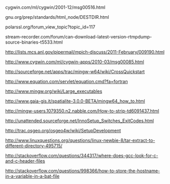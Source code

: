 cygwin.com/ml/cygwin/2001-12/msg00516.html

gnu.org/prep/standards/html_node/DESTDIR.html

polarssl.org/forum_view_topic?topic_id=117

stream-recorder.com/forum/can-download-latest-version-rtmpdump-source-binaries-t5533.html

http://lists.mcs.anl.gov/pipermail/mpich-discuss/2011-February/009190.html

http://www.cygwin.com/ml/cygwin-apps/2010-03/msg00085.html

http://sourceforge.net/apps/trac/mingw-w64/wiki/CrossQuickstart

http://www.equation.com/servlet/equation.cmd?fa=fortran

http://www.mingw.org/wiki/Large_executables

http://www.gaia-gis.it/spatialite-3.0.0-BETA/mingw64_how_to.html

http://mingw-users.1079350.n2.nabble.com/How-to-strip-td6091437.html

http://unattended.sourceforge.net/InnoSetup_Switches_ExitCodes.html

http://trac.osgeo.org/osgeo4w/wiki/SetupDevelopment

http://www.linuxquestions.org/questions/linux-newbie-8/tar-extract-to-different-directory-495715/

http://stackoverflow.com/questions/344317/where-does-gcc-look-for-c-and-c-header-files

http://stackoverflow.com/questions/998366/how-to-store-the-hostname-in-a-variable-in-a-bat-file